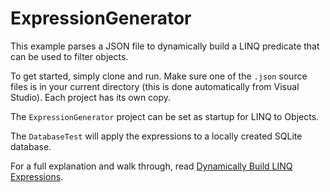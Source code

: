 # ExpressionGenerator

This example parses a JSON file to dynamically build a LINQ predicate that can be used to filter objects.

To get started, simply clone and run. Make sure one of the `.json` source files is in your current directory (this is done automatically from Visual Studio). Each project has its own copy.

The `ExpressionGenerator` project can be set as startup for LINQ to Objects.

The `DatabaseTest` will apply the expressions to a locally created SQLite database.

For a full explanation and walk through, read [Dynamically Build LINQ Expressions](https://blog.jeremylikness.com/blog/dynamically-build-linq-expressions/).

